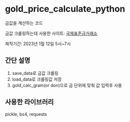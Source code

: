 # gold_price_calculate_python
금값을 계산하는 코드

금값 크롤링하는데 사용한 사이트: 
[국제표준금거래소](www.naver.com)

제작기간: 2023년 1월 12일 5시~7시

## 간단 설명
1. save_data로 금값 크롤링
2. load_data로 크롤링값 저장
3. gold_calc_gram(or don)으로 금 단위에 맞춰 값 입력후 사용

## 사용한 라이브러리
pickle, bs4, requests
